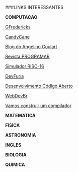###LINKS INTERESSANTES

**COMPUTACAO**

[GFredericks](http://www.gfredericks.com/)

[CandyCane](http://en.blog.candycane.jp)

[Blog do Angelino Goulart](http://angelitomg.com/blog/)

[Revista PROGRAMAR](http://www.revista-programar.info/)

[Simulador RISC-16](http://risc16simulator.appspot.com/)

[DevFuria](http://www.devfuria.com.br/)

[Desenvolvimento Código Aberto](http://desenvolvimentoaberto.org/)

[WebDevBr](https://www.webdevbr.com.br/)

[Vamos construir um compilador](http://compiladores.osdevbrasil.net/)

**MATEMATICA**

**FISICA**

**ASTRONOMIA**

**INGLES**

**BIOLOGIA**

**QUIMICA**